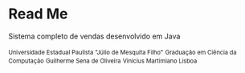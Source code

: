 <h1>Read Me</h1>

<p>Sistema completo de vendas desenvolvido em Java</p>

<small>Universidade Estadual Paulista "Júlio de Mesquita Filho"</small>
<small>Graduação em Ciência da Computação</small>
<small>Guilherme Sena de Oliveira</small>
<small>Vinicius Martimiano Lisboa</small>

